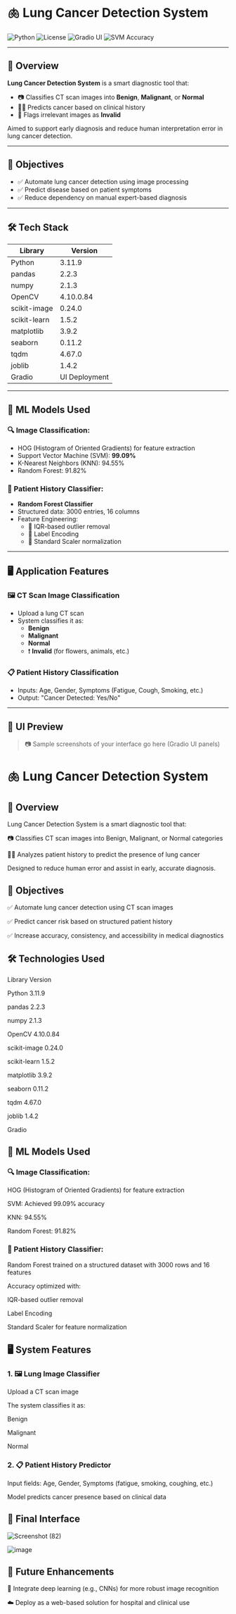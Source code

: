 # 🫁 Lung Cancer Detection System

![Python](https://img.shields.io/badge/Made%20with-Python-3776AB?logo=python&logoColor=white)
![License](https://img.shields.io/badge/License-Academic-lightgrey)
![Gradio UI](https://img.shields.io/badge/Interface-Gradio-orange)
![SVM Accuracy](https://img.shields.io/badge/SVM%20Accuracy-99.09%25-brightgreen)



---

## 📌 Overview

**Lung Cancer Detection System** is a smart diagnostic tool that:
- 📷 Classifies CT scan images into **Benign**, **Malignant**, or **Normal**
- 🧑‍⚕️ Predicts cancer based on clinical history
- 🚫 Flags irrelevant images as **Invalid**

Aimed to support early diagnosis and reduce human interpretation error in lung cancer detection.

---

## 🎯 Objectives

- ✅ Automate lung cancer detection using image processing
- ✅ Predict disease based on patient symptoms
- ✅ Reduce dependency on manual expert-based diagnosis

---

## 🛠️ Tech Stack

| Library | Version |
|--------|---------|
| Python | 3.11.9 |
| pandas | 2.2.3 |
| numpy | 2.1.3 |
| OpenCV | 4.10.0.84 |
| scikit-image | 0.24.0 |
| scikit-learn | 1.5.2 |
| matplotlib | 3.9.2 |
| seaborn | 0.11.2 |
| tqdm | 4.67.0 |
| joblib | 1.4.2 |
| Gradio | UI Deployment |

---

## 🧠 ML Models Used

### 🔍 Image Classification:
- HOG (Histogram of Oriented Gradients) for feature extraction
- Support Vector Machine (SVM): **99.09%**
- K-Nearest Neighbors (KNN): 94.55%
- Random Forest: 91.82%

### 🧾 Patient History Classifier:
- **Random Forest Classifier**
- Structured data: 3000 entries, 16 columns
- Feature Engineering:
  - 🧼 IQR-based outlier removal
  - 🧪 Label Encoding
  - 📐 Standard Scaler normalization

---

## 🖥️ Application Features

### 🖼️ CT Scan Image Classification
- Upload a lung CT scan
- System classifies it as:
  - **Benign**
  - **Malignant**
  - **Normal**
  - ❗ **Invalid** (for flowers, animals, etc.)

### 📋 Patient History Classification
- Inputs: Age, Gender, Symptoms (Fatigue, Cough, Smoking, etc.)
- Output: "Cancer Detected: Yes/No"

---

## 📸 UI Preview

> 📷 Sample screenshots of your interface go here (Gradio UI panels)





# 🫁 Lung Cancer Detection System
## 📌 Overview
Lung Cancer Detection System is a smart diagnostic tool that:

📷 Classifies CT scan images into Benign, Malignant, or Normal categories

🧑‍⚕️ Analyzes patient history to predict the presence of lung cancer

Designed to reduce human error and assist in early, accurate diagnosis.

## 🎯 Objectives
✅ Automate lung cancer detection using CT scan images

✅ Predict cancer risk based on structured patient history

✅ Increase accuracy, consistency, and accessibility in medical diagnostics

## 🛠️ Technologies Used
Library         	Version

Python          	3.11.9

pandas	          2.2.3

numpy	            2.1.3

OpenCV          	4.10.0.84

scikit-image     	0.24.0

scikit-learn    	1.5.2

matplotlib	      3.9.2

seaborn	          0.11.2

tqdm	            4.67.0

joblib          	1.4.2

Gradio	        

## 🧠 ML Models Used
### 🔍 Image Classification:

HOG (Histogram of Oriented Gradients) for feature extraction

SVM: Achieved 99.09% accuracy

KNN: 94.55%

Random Forest: 91.82%

### 🧾 Patient History Classifier:

Random Forest trained on a structured dataset with 3000 rows and 16 features

Accuracy optimized with:

IQR-based outlier removal

Label Encoding

Standard Scaler for feature normalization

## 🖥️ System Features
### 1. 🖼️ Lung Image Classifier
Upload a CT scan image

The system classifies it as:

Benign

Malignant

Normal


### 2. 📋 Patient History Predictor
Input fields: Age, Gender, Symptoms (fatigue, smoking, coughing, etc.)

Model predicts cancer presence based on clinical data

## 🧪 Final Interface

![Screenshot (82)](https://github.com/user-attachments/assets/15c36951-6e91-4ba2-b4f9-b204ff71d468)

![image](https://github.com/user-attachments/assets/c823af74-275b-4ff6-9724-4edfc417a424)


## 🔮 Future Enhancements
🔁 Integrate deep learning (e.g., CNNs) for more robust image recognition

☁️ Deploy as a web-based solution for hospital and clinical use


